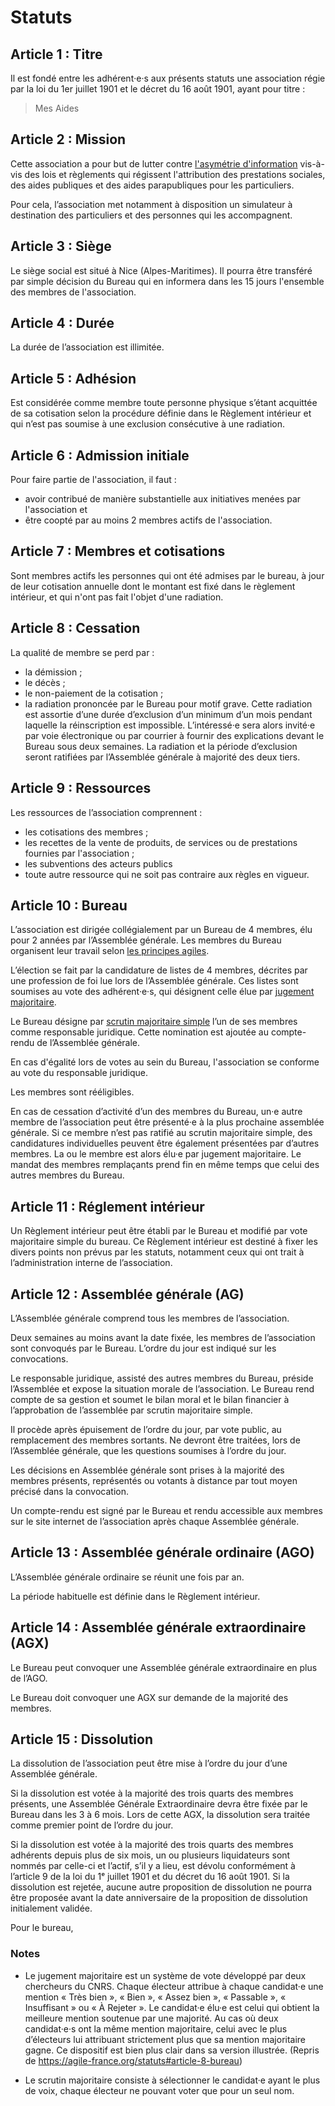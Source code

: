 ---
---
# Statuts

## Titre

Il est fondé entre les adhérent‧e‧s aux présents statuts une association régie par la loi du 1er juillet 1901 et le décret du 16 août 1901, ayant pour titre :

> Mes Aides


## Mission

Cette association a pour but de lutter contre [l'asymétrie d'information](https://fr.wikipedia.org/wiki/Asym%C3%A9trie_d'information) vis-à-vis des lois et règlements qui régissent l'attribution des prestations sociales, des aides publiques et des aides parapubliques pour les particuliers.

Pour cela, l’association met notamment à disposition un simulateur à destination des particuliers et des personnes qui les accompagnent.


## Siège

Le siège social est situé à Nice (Alpes-Maritimes). Il pourra être transféré par simple décision du Bureau qui en informera dans les 15 jours l'ensemble des membres de l'association.


## Durée

La durée de l’association est illimitée.


## Adhésion

Est considérée comme membre toute personne physique s’étant acquittée de sa cotisation selon la procédure définie dans le Règlement intérieur et qui n’est pas soumise à une exclusion consécutive à une radiation.


## Admission initiale

Pour faire partie de l'association, il faut&nbsp;:
- avoir contribué de manière substantielle aux initiatives menées par l'association et
- être coopté par au moins 2 membres actifs de l'association.


## Membres et cotisations

Sont membres actifs les personnes qui ont été admises par le bureau, à jour de leur cotisation annuelle dont le montant est fixé dans le règlement intérieur, et qui n'ont pas fait l'objet d'une radiation.


## Cessation

La qualité de membre se perd par&nbsp;:

- la démission&nbsp;;
- le décès&nbsp;;
- le non-paiement de la cotisation&nbsp;;
- la radiation prononcée par le Bureau pour motif grave. Cette radiation est assortie d’une durée d’exclusion d’un minimum d’un mois pendant laquelle la réinscription est impossible. L’intéressé·e sera alors invité·e par voie électronique ou par courrier à fournir des explications devant le Bureau sous deux semaines. La radiation et la période d’exclusion seront ratifiées par l’Assemblée générale à majorité des deux tiers.


## Ressources

Les ressources de l’association comprennent :

- les cotisations des membres&nbsp;;
- les recettes de la vente de produits, de services ou de prestations fournies par l'association&nbsp;;
- les subventions des acteurs publics&nbsp;
- toute autre ressource qui ne soit pas contraire aux règles en vigueur.


## Bureau

L’association est dirigée collégialement par un Bureau de 4 membres, élu pour 2 années par l’Assemblée générale. Les membres du Bureau organisent leur travail selon [les principes agiles](https://agilemanifesto.org/iso/fr/manifesto.html).

L’élection se fait par la candidature de listes de 4 membres, décrites par une profession de foi lue lors de l’Assemblée générale. Ces listes sont soumises au vote des adhérent·e·s, qui désignent celle élue par [jugement majoritaire](#jugement-majoritaire).

Le Bureau désigne par [scrutin majoritaire simple](#scrutin-majoritaire) l’un de ses membres comme responsable juridique. Cette nomination est ajoutée au compte-rendu de l’Assemblée générale.

En cas d'égalité lors de votes au sein du Bureau, l'association se conforme au vote du responsable juridique.

Les membres sont rééligibles.

En cas de cessation d’activité d’un des membres du Bureau, un·e autre membre de l’association peut être présenté·e à la plus prochaine assemblée générale. Si ce membre n’est pas ratifié au scrutin majoritaire simple, des candidatures individuelles peuvent être également présentées par d’autres membres. La ou le membre est alors élu·e par jugement majoritaire. Le mandat des membres remplaçants prend fin en même temps que celui des autres membres du Bureau.


## Réglement intérieur

Un Règlement intérieur peut être établi par le Bureau et modifié par vote majoritaire simple du bureau. Ce Règlement intérieur est destiné à fixer les divers points non prévus par les statuts, notamment ceux qui ont trait à l’administration interne de l’association.


## Assemblée générale (AG)

L’Assemblée générale comprend tous les membres de l’association.

Deux semaines au moins avant la date fixée, les membres de l’association sont convoqués par le Bureau. L’ordre du jour est indiqué sur les convocations.

Le responsable juridique, assisté des autres membres du Bureau, préside l’Assemblée et expose la situation morale de l’association. Le Bureau rend compte de sa gestion et soumet le bilan moral et le bilan financier à l’approbation de l’assemblée par scrutin majoritaire simple.

Il procède après épuisement de l’ordre du jour, par vote public, au remplacement des membres sortants. Ne devront être traitées, lors de l’Assemblée générale, que les questions soumises à l’ordre du jour.

Les décisions en Assemblée générale sont prises à la majorité des membres présents, représentés ou votants à distance par tout moyen précisé dans la convocation.

Un compte-rendu est signé par le Bureau et rendu accessible aux membres sur le site internet de l’association après chaque Assemblée générale.


## Assemblée générale ordinaire (AGO)

L’Assemblée générale ordinaire se réunit une fois par an.

La période habituelle est définie dans le Règlement intérieur.


## Assemblée générale extraordinaire (AGX)

Le Bureau peut convoquer une Assemblée générale extraordinaire en plus de l’AGO.

Le Bureau doit convoquer une AGX sur demande de la majorité des membres.


## Dissolution

La dissolution de l’association peut être mise à l’ordre du jour d’une Assemblée générale.

Si la dissolution est votée à la majorité des trois quarts des membres présents, une Assemblée Générale Extraordinaire devra être fixée par le Bureau dans les 3 à 6 mois. Lors de cette AGX, la dissolution sera traitée comme premier point de l’ordre du jour.

Si la dissolution est votée à la majorité des trois quarts des membres adhérents depuis plus de six mois, un ou plusieurs liquidateurs sont nommés par celle-ci et l’actif, s’il y a lieu, est dévolu conformément à l’article 9 de la loi du 1ᵉ juillet 1901 et du décret du 16 août 1901. Si la dissolution est rejetée, aucune autre proposition de dissolution ne pourra être proposée avant la date anniversaire de la proposition de dissolution initialement validée.

Pour le bureau,

### Notes

- <span id="jugement-majoritaire" />Le jugement majoritaire est un système de vote développé par deux chercheurs du CNRS. Chaque électeur attribue à chaque candidat·e une mention « Très bien », « Bien », « Assez bien », « Passable », « Insuffisant » ou « À Rejeter ». Le candidat·e élu·e est celui qui obtient la meilleure mention soutenue par une majorité. Au cas où deux candidat·e·s ont la même mention majoritaire, celui avec le plus d’électeurs lui attribuant strictement plus que sa mention majoritaire gagne. Ce dispositif est bien plus clair dans sa version illustrée. (Repris de https://agile-france.org/statuts#article-8-bureau)

- <span id="scrutin-majoritaire" />Le scrutin majoritaire consiste à sélectionner le candidat·e ayant le plus de voix, chaque électeur ne pouvant voter que pour un seul nom.

<style type="text/css">
  body {
    counter-reset: article;
  }

  h2::before {
    counter-increment: article;
    content: "Article " counter(article) " : ";
  }
</style>
